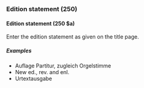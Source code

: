 ### Edition statement (250)

#### Edition statement (250 $a)
Enter the edition statement as given on the title page.

##### Examples

- Auflage Partitur, zugleich Orgelstimme
- New ed., rev. and enl.
- Urtextausgabe
